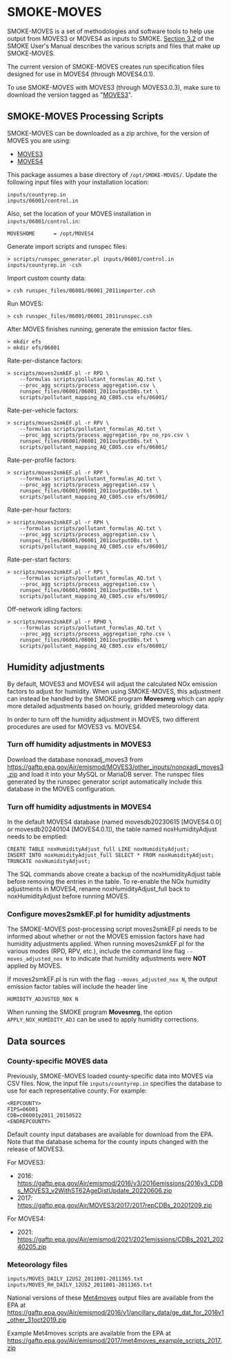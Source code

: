 # SMOKE-MOVES

SMOKE-MOVES is a set of methodologies and software tools to help use output from MOVES3 or MOVES4 as inputs to SMOKE. [Section 3.2](https://www.cmascenter.org/smoke/documentation/4.9/html/ch03s02.html) of the SMOKE User's Manual describes the various scripts and files that make up SMOKE-MOVES.

The current version of SMOKE-MOVES creates run specification files designed for use in MOVES4 (through MOVES4.0.1).

To use SMOKE-MOVES with MOVES3 (through MOVES3.0.3), make sure to download the version tagged as "[MOVES3](https://github.com/CEMPD/SMOKE-MOVES/archive/refs/tags/MOVES3.zip)".

<!-- If you would like to download a package of SMOKE-MOVES scripts and inputs used in EPA's modeling platform, please visit the EPA's [Emissions Modeling Platforms](https://www.epa.gov/air-emissions-modeling/emissions-modeling-platforms) page.

For information on installing MOVES2014a on Linux, read the [wiki page](https://github.com/CEMPD/SMOKE-MOVES/wiki/Installing-MOVES2014a-on-Linux). -->

## SMOKE-MOVES Processing Scripts

SMOKE-MOVES can be downloaded as a zip archive, for the version of MOVES you are using:

- [MOVES3](https://github.com/CEMPD/SMOKE-MOVES/archive/refs/tags/MOVES3.zip)
- [MOVES4](https://github.com/CEMPD/SMOKE-MOVES/archive/master.zip)

This package assumes a base directory of `/opt/SMOKE-MOVES/`. Update the following input files with your installation location:

```
inputs/countyrep.in
inputs/06001/control.in
```

Also, set the location of your MOVES installation in `inputs/06001/control.in`:

`MOVESHOME      = /opt/MOVES4`

Generate import scripts and runspec files:

`> scripts/runspec_generator.pl inputs/06001/control.in inputs/countyrep.in -csh`

Import custom county data:

`> csh runspec_files/06001/06001_2011importer.csh`

Run MOVES:

`> csh runspec_files/06001/06001_2011runspec.csh`

After MOVES finishes running, generate the emission factor files.

```
> mkdir efs
> mkdir efs/06001
```

Rate-per-distance factors:

```
> scripts/moves2smkEF.pl -r RPD \
    --formulas scripts/pollutant_formulas_AQ.txt \
    --proc_agg scripts/process_aggregation.csv \
    runspec_files/06001/06001_2011outputDBs.txt \
    scripts/pollutant_mapping_AQ_CB05.csv efs/06001/
```

Rate-per-vehicle factors:

```
> scripts/moves2smkEF.pl -r RPV \
    --formulas scripts/pollutant_formulas_AQ.txt \
    --proc_agg scripts/process_aggregation_rpv_no_rps.csv \
    runspec_files/06001/06001_2011outputDBs.txt \
    scripts/pollutant_mapping_AQ_CB05.csv efs/06001/
```

Rate-per-profile factors:

```
> scripts/moves2smkEF.pl -r RPP \
    --formulas scripts/pollutant_formulas_AQ.txt \
    --proc_agg scripts/process_aggregation.csv \
    runspec_files/06001/06001_2011outputDBs.txt \
    scripts/pollutant_mapping_AQ_CB05.csv efs/06001/
```

Rate-per-hour factors:

```
> scripts/moves2smkEF.pl -r RPH \
    --formulas scripts/pollutant_formulas_AQ.txt \
    --proc_agg scripts/process_aggregation.csv \
    runspec_files/06001/06001_2011outputDBs.txt \
    scripts/pollutant_mapping_AQ_CB05.csv efs/06001/
```

Rate-per-start factors:

```
> scripts/moves2smkEF.pl -r RPS \
    --formulas scripts/pollutant_formulas_AQ.txt \
    --proc_agg scripts/process_aggregation.csv \
    runspec_files/06001/06001_2011outputDBs.txt \
    scripts/pollutant_mapping_AQ_CB05.csv efs/06001/
```

Off-network idling factors:

```
> scripts/moves2smkEF.pl -r RPHO \
    --formulas scripts/pollutant_formulas_AQ.txt \
    --proc_agg scripts/process_aggregation_rpho.csv \
    runspec_files/06001/06001_2011outputDBs.txt \
    scripts/pollutant_mapping_AQ_CB05.csv efs/06001/
```

## Humidity adjustments

By default, MOVES3 and MOVES4 will adjust the calculated NOx emission factors to adjust for humidity. When using SMOKE-MOVES, this adjustment can instead be handled by the SMOKE program **Movesmrg** which can apply more detailed adjustments based on hourly, gridded meteorology data.

In order to turn off the humidity adjustment in MOVES, two different procedures are used for MOVES3 vs. MOVES4.

### Turn off humidity adjustments in MOVES3

Download the database nonoxadj_moves3 from https://gaftp.epa.gov/Air/emismod/MOVES3/other_inputs/nonoxadj_moves3.zip and load it into your MySQL or MariaDB server. The runspec files generated by the runspec generator script automatically include this database in the MOVES configuration.

### Turn off humidity adjustments in MOVES4

In the default MOVES4 database (named movesdb20230615 [MOVES4.0.0] or movesdb20240104 [MOVES4.0.1]), the table named noxHumidityAdjust needs to be emptied:

```
CREATE TABLE noxHumidityAdjust_full LIKE noxHumidityAdjust; 
INSERT INTO noxHumidityAdjust_full SELECT * FROM noxHumidityAdjust;
TRUNCATE noxHumidityAdjust;
``` 

The SQL commands above create a backup of the noxHumidityAdjust table before removing the entries in the table. To re-enable the NOx humidity adjustments in MOVES4, rename noxHumidityAdjust_full back to noxHumidityAdjust before running MOVES.

### Configure moves2smkEF.pl for humidity adjustments

The SMOKE-MOVES post-processing script moves2smkEF.pl needs to be informed about whether or not the MOVES emission factors have had humidity adjustments applied. When running moves2smkEF.pl for the various modes (RPD, RPV, etc.), include the command line flag `--moves_adjusted_nox N` to indicate that humidity adjustments were **NOT** applied by MOVES.

If moves2smkEF.pl is run with the flag `--moves_adjusted_nox N`, the output emission factor tables will include the header line

```
HUMIDITY_ADJUSTED_NOX N
```

When running the SMOKE program **Movesmrg**, the option `APPLY_NOX_HUMIDITY_ADJ` can be used to apply humidity corrections.

## Data sources

### County-specific MOVES data

Previously, SMOKE-MOVES loaded county-specific data into MOVES via CSV files. Now, the input file `inputs/countyrep.in` specifies the database to use for each representative county. For example:

```
<REPCOUNTY>
FIPS=06001
CDB=c06001y2011_20150522
<ENDREPCOUNTY>
```

Default county input databases are available for download from the EPA. Note that the database schema for the county inputs changed with the release of MOVES3.

For MOVES3:
- 2016: https://gaftp.epa.gov/Air/emismod/2016/v3/2016emissions/2016v3_CDBs_MOVES3_v2WithST62AgeDistUpdate_20220606.zip
- 2017: https://gaftp.epa.gov/Air/MOVES3/2017/2017repCDBs_20201209.zip

For MOVES4:
- 2021: https://gaftp.epa.gov/Air/emismod/2021/2021emissions/CDBs_2021_20240205.zip

### Meteorology files

```
inputs/MOVES_DAILY_12US2_2011001-2011365.txt
inputs/MOVES_RH_DAILY_12US2_2011001-2011365.txt
```

National versions of these [Met4moves](https://www.cmascenter.org/smoke/documentation/4.8.1/html/ch06s07.html) output files are available from the EPA at https://gaftp.epa.gov/Air/emismod/2016/v1/ancillary_data/ge_dat_for_2016v1_other_31oct2019.zip

Example Met4moves scripts are available from the EPA at https://gaftp.epa.gov/Air/emismod/2017/met4moves_example_scripts_2017.zip
